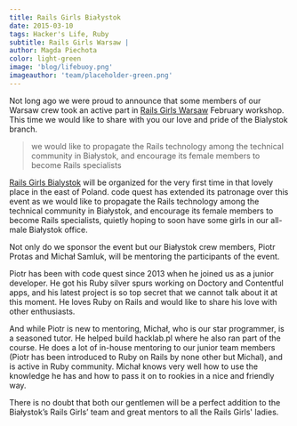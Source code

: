 ```yaml
---
title: Rails Girls Białystok
date: 2015-03-10
tags: Hacker's Life, Ruby
subtitle: Rails Girls Warsaw |
author: Magda Piechota
color: light-green
image: 'blog/lifebuoy.png'
imageauthor: 'team/placeholder-green.png'
---
```


Not long ago we were proud to announce that some members of our Warsaw crew took an active part in [Rails Girls Warsaw](http://railsgirls.com/warsaw "Rails Girls Warsaw") February workshop. This time we would like to share with you our love and pride of the Bialystok branch.

> we would like to propagate the Rails technology among the technical community in Białystok, and encourage its female members to become Rails specialists

[Rails Girls Bialystok](http://railsgirls.com/bialystok "Rails Girls Bialystok") will be organized for the very first time in that lovely place in the east of Poland. code quest has extended its patronage over this event as we would like to propagate the Rails technology among the technical community in Białystok, and encourage its female members to become Rails specialists, quietly hoping to soon have some girls in our all-male Białystok office.

Not only do we sponsor the event but our Białystok crew members, Piotr Protas and Michał Samluk, will be mentoring the participants of the event.

Piotr has been with code quest since 2013 when he joined us as a junior developer. He got his Ruby silver spurs working on Doctory and Contentful apps, and his latest project is so top secret that we cannot talk about it at this moment. He loves Ruby on Rails and would like to share his love with other enthusiasts.

And while Piotr is new to mentoring, Michał, who is our star programmer, is a seasoned tutor. He helped build hacklab.pl where he also ran part of the course. He does a lot of in-house mentoring to our junior team members (Piotr has been introduced to Ruby on Rails by none other but Michal), and is active in Ruby community. Michał knows very well how to use the knowledge he has and how to pass it on to rookies in a nice and friendly way.

There is no doubt that both our gentlemen will be a perfect addition to the Białystok’s Rails Girls’ team and great mentors to all the Rails Girls' ladies.
